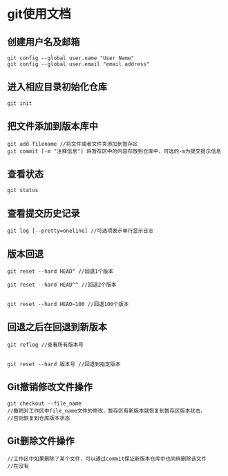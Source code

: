 # git使用文档

## 创建用户名及邮箱

```git
git config --global user.name "User Name"
git config --global user.email "email address"
```

## 进入相应目录初始化仓库

```git
git init
```

## 把文件添加到版本库中

```git
git add filename //将文件或者文件夹添加到暂存区
git commit [-m "注释信息"] 将暂存区中的内容存放到仓库中，可选的-m为提交提示信息
```

## 查看状态

```git
git status
```

## 查看提交历史记录

```git
git log [--pretty=oneline] //可选项表示单行显示日志
```

## 版本回退

```git
git reset --hard HEAD^ //回退1个版本

git reset --hard HEAD^^ //回退2个版本


git reset --hard HEAD~100 //回退100个版本
```



## 回退之后在回退到新版本

```git
git reflog //查看所有版本号


git reset --hard 版本号 //回退到指定版本
```



## Git撤销修改文件操作

```git
git checkout --file_name 
//撤销对工作区中file_name文件的修改，暂存区有新版本就恢复到暂存区版本状态，
//否则恢复到仓库版本状态

```



## Git删除文件操作

```git
//工作区中如果删除了某个文件，可以通过commit保证新版本仓库中也同样删除该文件
//在没有
```



